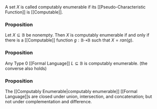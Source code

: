 A set $X$ is called computably enumerable if its [[Pseudo-Characteristic Function]] is [[Computable]].

### Proposition
Let $X\subseteq \mathbb{B}$ be nonempty. Then $X$ is computably enumerable if and only if there is a [[Computable]] function $g:\mathbb{B}\dashrightarrow \mathbb{B}$ such that $X=ran(g)$.

### Proposition 
Any Type 0 [[Formal Language]] $L\subseteq \mathbb{B}$ is computably enumerable. 
(the converse also holds)

### Proposition
The [[Computably Enumerable|computably enumerable]] [[Formal Language]]s are closed under union, intersection, and concatenation; but not under complementation and difference.